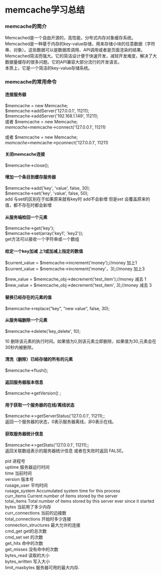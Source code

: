# memcache学习总结


### memcache的简介

Memcached是一个自由开源的，高性能，分布式内存对象缓存系统。<br>
Memcached是一种基于内存的key-value存储，用来存储小块的任意数据（字符串、对象）。这些数据可以是数据库调用、API调用或者是页面渲染的结果。<br>
Memcached简洁而强大。它的简洁设计便于快速开发，减轻开发难度，解决了大数据量缓存的很多问题。它的API兼容大部分流行的开发语言。<br>
本质上，它是一个简洁的key-value存储系统。<br>


### memcache的常用命令

#### 连接服务器
$memcache = new Memcache;<br>
$memcache->addServer('127.0.0.1', 11211);<br>
$memcache->addServer('192.168.1.149', 11211);<br>
或者
$memcache = new Memcache;<br>
$memcache =$memcache->connect('127.0.0.1', 11211) <br>

或者
$memcache = new Memcache;<br>
$memcache =$memcache->pconnect('127.0.0.1', 11211) <br>

#### 关闭memcache连接
$memcache->close();<br>

#### 增加一个条目到缓存服务器
$memcache->add('key', 'value', false, 30);<br>
$memcache->set('key', 'value', false, 50);<br>
add 与set的区别在于如果原来就有key时 add不会新增 但是set 会覆盖原来的值，都不存在时都会新增<br>


#### 从服务端检回一个元素
$memcache->get('key');<br>
$memcache->set(array('key1', 'key2'));<br>
get方法可以接收一个字符串或一个数组<br>


#### 给定一个key加减 上1或加减上指定的数值
$current_value = $memcache->increment('money');//money 加上1 <br>
$current_value = $memcache->increment('money'，3);//money 加上3 <br>

$new_value = $memcache_obj->decrement('test_item');//money 减去 1 <br>
$new_value = $memcache_obj->decrement('test_item', 3);//money 减去 3 <br>


#### 替换已经存在的元素的值
$memcache->replace("key", "new value", false, 30);<br>


#### 从服务端删除一个元素

$memcache->delete('key_delete', 10);<br>

10 删除该元素的执行时间。如果值为0,则该元素立即删除，如果值为30,元素会在30秒内被删除。<br>



#### 清洗（删除）已经存储的所有的元素

$memcache->flush();<br>


#### 返回服务器版本信息

$memcache->getVersion() ;<br>


#### 用于获取一个服务器的在线/离线状态

$memcache->>getServerStatus('127.0.0.1', 11211);;<br>
返回一个服务器的状态，0表示服务器离线，非0表示在线。<br>


####  获取服务器统计信息

$memcache->>getStats('127.0.0.1', 11211);;<br>
返回关联数组表示的服务器统计信息 或者在失败时返回 FALSE。<br>

pid                       进程号<br>
uptime                    服务器运行时间<br>
time                    当前时间<br>
version                    版本号<br>
rusage_user                平均时间<br>
rusage_system            Accumulated system time for this process<br>
curr_items                Current number of items stored by the server<br>
total_items                Total number of items stored by this server ever since it started<br>
bytes                    当前用了多少内存<br>
curr_connections        当前的边接数<br>
total_connections        开始时多少连接<br>
connection_structures    最大允许的连接<br>
cmd_get                    get的总次数<br>
cmd_set                    set 的次数<br>
get_hits                命中的次数<br>
get_misses                没有命中的次数<br>
bytes_read                读取的大小<br>
bytes_written            写入大小<br>
limit_maxbytes            服务器可用的最大内存.<br>
